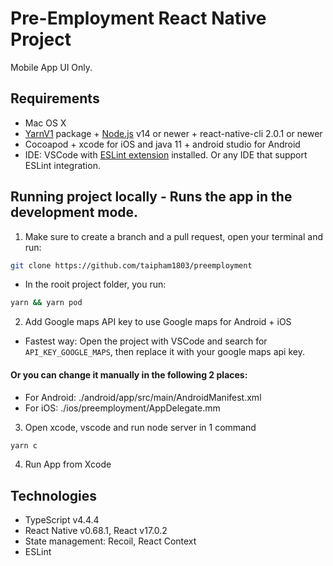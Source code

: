 # Pre-Employment React Native Project

Mobile App UI Only.

## Requirements

- Mac OS X
- [YarnV1](https://yarnpkg.com/) package + [Node.js](https://nodejs.org/) v14 or newer + react-native-cli 2.0.1 or newer
- Cocoapod + xcode for iOS and java 11 + android studio for Android
- IDE: VSCode with [ESLint extension](https://marketplace.visualstudio.com/items?itemName=dbaeumer.vscode-eslint) installed. Or any IDE that support ESLint integration.


## Running project locally - Runs the app in the development mode.



1. Make sure to create a branch and a pull request, open your terminal and run:

```sh
git clone https://github.com/taipham1803/preemployment
```
- In the rooit project folder, you run:

```sh
yarn && yarn pod
```

2. Add Google maps API key to use Google maps for Android + iOS

- Fastest way: Open the project with VSCode and search for `API_KEY_GOOGLE_MAPS`, then replace it with your google maps api key.

#### Or you can change it manually in the following 2 places:

- For Android: ./android/app/src/main/AndroidManifest.xml
- For iOS: ./ios/preemployment/AppDelegate.mm

3. Open xcode, vscode and run node server in 1 command

```sh 
yarn c
```

4. Run App from Xcode


## Technologies

- TypeScript v4.4.4
- React Native v0.68.1, React v17.0.2
- State management: Recoil, React Context
- ESLint
